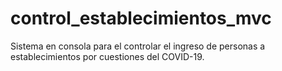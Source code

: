 # control_establecimientos_mvc
Sistema en consola para el controlar el ingreso de personas a establecimientos por cuestiones del COVID-19.
